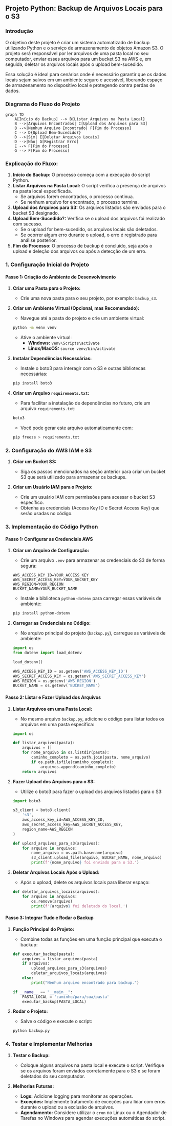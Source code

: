 
## Projeto Python: Backup de Arquivos Locais para o S3

### Introdução

O objetivo deste projeto é criar um sistema automatizado de backup utilizando Python e o serviço de armazenamento de objetos Amazon S3. O projeto será responsável por ler arquivos de uma pasta local no seu computador, enviar esses arquivos para um bucket S3 na AWS e, em seguida, deletar os arquivos locais após o upload bem-sucedido.

Essa solução é ideal para cenários onde é necessário garantir que os dados locais sejam salvos em um ambiente seguro e acessível, liberando espaço de armazenamento no dispositivo local e protegendo contra perdas de dados.

### Diagrama do Fluxo do Projeto

```mermaid
graph TD
    A[Início do Backup] --> B{Listar Arquivos na Pasta Local}
    B -->|Arquivos Encontrados| C[Upload dos Arquivos para S3]
    B -->|Nenhum Arquivo Encontrado| F[Fim do Processo]
    C --> D{Upload Bem-Sucedido?}
    D -->|Sim| E[Deletar Arquivos Locais]
    D -->|Não| G[Registrar Erro]
    E --> F[Fim do Processo]
    G --> F[Fim do Processo]
```

### Explicação do Fluxo:

1. **Início do Backup:** O processo começa com a execução do script Python.
2. **Listar Arquivos na Pasta Local:** O script verifica a presença de arquivos na pasta local especificada.
   - Se arquivos forem encontrados, o processo continua.
   - Se nenhum arquivo for encontrado, o processo termina.
3. **Upload dos Arquivos para S3:** Os arquivos listados são enviados para o bucket S3 designado.
4. **Upload Bem-Sucedido?:** Verifica se o upload dos arquivos foi realizado com sucesso.
   - Se o upload for bem-sucedido, os arquivos locais são deletados.
   - Se ocorrer algum erro durante o upload, o erro é registrado para análise posterior.
5. **Fim do Processo:** O processo de backup é concluído, seja após o upload e deleção dos arquivos ou após a detecção de um erro.

### 1. Configuração Inicial do Projeto

#### Passo 1: Criação do Ambiente de Desenvolvimento

1. **Criar uma Pasta para o Projeto:**
   - Crie uma nova pasta para o seu projeto, por exemplo: `backup_s3`.

2. **Criar um Ambiente Virtual (Opcional, mas Recomendado):**
   - Navegue até a pasta do projeto e crie um ambiente virtual:
   
   ```bash
   python -m venv venv
   ```

   - Ative o ambiente virtual:
     - **Windows:** `venv\Scripts\activate`
     - **Linux/MacOS:** `source venv/bin/activate`

3. **Instalar Dependências Necessárias:**
   - Instale o boto3 para interagir com o S3 e outras bibliotecas necessárias:
   
   ```bash
   pip install boto3
   ```

4. **Criar um Arquivo `requirements.txt`:**
   - Para facilitar a instalação de dependências no futuro, crie um arquivo `requirements.txt`:
   
   ```bash
   boto3
   ```

   - Você pode gerar este arquivo automaticamente com:
   
   ```bash
   pip freeze > requirements.txt
   ```

### 2. Configuração do AWS IAM e S3

1. **Criar um Bucket S3:**
   - Siga os passos mencionados na seção anterior para criar um bucket S3 que será utilizado para armazenar os backups.

2. **Criar um Usuário IAM para o Projeto:**
   - Crie um usuário IAM com permissões para acessar o bucket S3 específico.
   - Obtenha as credenciais (Access Key ID e Secret Access Key) que serão usadas no código.

### 3. Implementação do Código Python

#### Passo 1: Configurar as Credenciais AWS

1. **Criar um Arquivo de Configuração:**
   - Crie um arquivo `.env` para armazenar as credenciais do S3 de forma segura:
   
   ```
   AWS_ACCESS_KEY_ID=YOUR_ACCESS_KEY
   AWS_SECRET_ACCESS_KEY=YOUR_SECRET_KEY
   AWS_REGION=YOUR_REGION
   BUCKET_NAME=YOUR_BUCKET_NAME
   ```

   - Instale a biblioteca `python-dotenv` para carregar essas variáveis de ambiente:
   
   ```bash
   pip install python-dotenv
   ```

2. **Carregar as Credenciais no Código:**

   - No arquivo principal do projeto (`backup.py`), carregue as variáveis de ambiente:
   
   ```python
   import os
   from dotenv import load_dotenv

   load_dotenv()

   AWS_ACCESS_KEY_ID = os.getenv('AWS_ACCESS_KEY_ID')
   AWS_SECRET_ACCESS_KEY = os.getenv('AWS_SECRET_ACCESS_KEY')
   AWS_REGION = os.getenv('AWS_REGION')
   BUCKET_NAME = os.getenv('BUCKET_NAME')
   ```

#### Passo 2: Listar e Fazer Upload dos Arquivos

1. **Listar Arquivos em uma Pasta Local:**

   - No mesmo arquivo `backup.py`, adicione o código para listar todos os arquivos em uma pasta específica:
   
   ```python
   import os

   def listar_arquivos(pasta):
       arquivos = []
       for nome_arquivo in os.listdir(pasta):
           caminho_completo = os.path.join(pasta, nome_arquivo)
           if os.path.isfile(caminho_completo):
               arquivos.append(caminho_completo)
       return arquivos
   ```

2. **Fazer Upload dos Arquivos para o S3:**

   - Utilize o boto3 para fazer o upload dos arquivos listados para o S3:
   
   ```python
   import boto3

   s3_client = boto3.client(
       's3',
       aws_access_key_id=AWS_ACCESS_KEY_ID,
       aws_secret_access_key=AWS_SECRET_ACCESS_KEY,
       region_name=AWS_REGION
   )

   def upload_arquivos_para_s3(arquivos):
       for arquivo in arquivos:
           nome_arquivo = os.path.basename(arquivo)
           s3_client.upload_file(arquivo, BUCKET_NAME, nome_arquivo)
           print(f'{nome_arquivo} foi enviado para o S3.')
   ```

3. **Deletar Arquivos Locais Após o Upload:**

   - Após o upload, delete os arquivos locais para liberar espaço:
   
   ```python
   def deletar_arquivos_locais(arquivos):
       for arquivo in arquivos:
           os.remove(arquivo)
           print(f'{arquivo} foi deletado do local.')
   ```

#### Passo 3: Integrar Tudo e Rodar o Backup

1. **Função Principal do Projeto:**

   - Combine todas as funções em uma função principal que executa o backup:
   
   ```python
   def executar_backup(pasta):
       arquivos = listar_arquivos(pasta)
       if arquivos:
           upload_arquivos_para_s3(arquivos)
           deletar_arquivos_locais(arquivos)
       else:
           print("Nenhum arquivo encontrado para backup.")

   if __name__ == "__main__":
       PASTA_LOCAL = 'caminho/para/sua/pasta'
       executar_backup(PASTA_LOCAL)
   ```

2. **Rodar o Projeto:**

   - Salve o código e execute o script:
   
   ```bash
   python backup.py
   ```

### 4. Testar e Implementar Melhorias

1. **Testar o Backup:**
   - Coloque alguns arquivos na pasta local e execute o script. Verifique se os arquivos foram enviados corretamente para o S3 e se foram deletados do seu computador.

2. **Melhorias Futuras:**
   - **Logs:** Adicione logging para monitorar as operações.
   - **Exceções:** Implemente tratamento de exceções para lidar com erros durante o upload ou a exclusão de arquivos.
   - **Agendamento:** Considere utilizar o `cron` no Linux ou o Agendador de Tarefas no Windows para agendar execuções automáticas do script.
